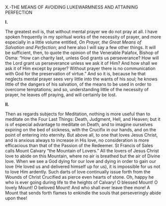 
X.-THE MEANS OF AVOIDING LUKEWARMNESS AND ATTAINING PERFECTION

**I.**

The greatest evil is, that without mental prayer we do not pray at all. I have spoken frequently in my spiritual works of the necessity of prayer, and more especially in a little volume entitled, _On Prayer, the Great Means of Salvation and Perfection_; and here also I will say a few other things. It will be sufficient, then, to quote the opinion of the Venerable Palafox, Bishop of Osma: “How can charity last, unless God grants us perseverance? How will the Lord grant us perseverance unless we ask it of Him? And how shall we ask it of Him except by prayer? Without prayer there is no communication with God for the preservation of virtue.” And so it is, because he that neglects mental prayer sees very little into the wants of his soul; he knows little of the dangers of his salvation, of the means to be used in order to overcome temptations; and so, understanding little of the necessity of prayer, he leaves off praying, and will certainly be lost.

**II.**

Then as regards subjects for Meditation, nothing is more useful than to meditate on the Four Last Things: Death, Judgment, Hell, and Heaven; but it is of especial advantage to meditate on Death, and to imagine ourselves expiring on the bed of sickness, with the Crucifix in our hands, and on the point of entering into eternity. But above all, to one that loves Jesus Christ, and is anxious always to increase in His love, no consideration is more efficacious than that of the Passion of the Redeemer. St Francis of Sales calls Mount Calvary “the Mountain of Lovers.” All the lovers of Jesus Christ love to abide on this Mountain, where no air is breathed but the air of Divine love. When we see a God dying for our love and dying in order to gain our love (He loved us and delivered himself up for us), it is impossible for us not to love Him ardently. Such darts of love continually issue forth from the Wounds of Christ Crucified as pierce even hearts of stone. Oh, happy he who is ever going during life to the heights of Calvary! O blessed Mount! O lovely Mount! O beloved Mount! And who shall ever leave thee more! A Mount that sends forth flames to enkindle the souls that perseveringly abide upon thee!


